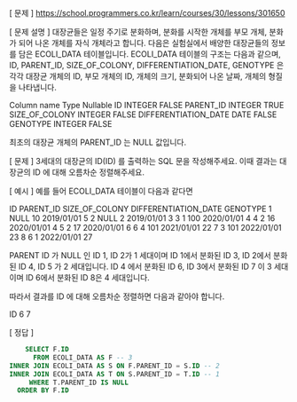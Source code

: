 [ 문제 ]
https://school.programmers.co.kr/learn/courses/30/lessons/301650

[ 문제 설명 ]
대장균들은 일정 주기로 분화하며, 분화를 시작한 개체를 부모 개체, 분화가 되어 나온 개체를 자식 개체라고 합니다.
다음은 실험실에서 배양한 대장균들의 정보를 담은 ECOLI_DATA 테이블입니다. ECOLI_DATA 테이블의 구조는 다음과 같으며, ID, PARENT_ID, SIZE_OF_COLONY, DIFFERENTIATION_DATE, GENOTYPE 은 각각 대장균 개체의 ID, 부모 개체의 ID, 개체의 크기, 분화되어 나온 날짜, 개체의 형질을 나타냅니다.

Column name	            Type	    Nullable
ID	                    INTEGER	    FALSE
PARENT_ID	            INTEGER	    TRUE
SIZE_OF_COLONY	        INTEGER	    FALSE
DIFFERENTIATION_DATE	DATE	    FALSE
GENOTYPE	            INTEGER	    FALSE

최초의 대장균 개체의 PARENT_ID 는 NULL 값입니다.

[ 문제 ]
3세대의 대장균의 ID(ID) 를 출력하는 SQL 문을 작성해주세요. 이때 결과는 대장균의 ID 에 대해 오름차순 정렬해주세요.

[ 예시 ]
예를 들어 ECOLI_DATA 테이블이 다음과 같다면

ID	PARENT_ID	SIZE_OF_COLONY	DIFFERENTIATION_DATE	GENOTYPE
1	NULL	10	    2019/01/01	    5
2	NULL	2	    2019/01/01	    3
3	1	    100	    2020/01/01	    4
4	2	    16	    2020/01/01	    4
5	2	    17	    2020/01/01	    6
6	4	    101 	2021/01/01	    22
7	3	    101	    2022/01/01	    23
8	6	    1	    2022/01/01	    27

PARENT ID 가 NULL 인 ID 1, ID 2가 1 세대이며 ID 1에서 분화된 ID 3, ID 2에서 분화된 ID 4, ID 5 가 2 세대입니다. ID 4 에서 분화된 ID 6, ID 3에서 분화된 ID 7 이 3 세대이며 ID 6에서 분화된 ID 8은 4 세대입니다.

따라서 결과를 ID 에 대해 오름차순 정렬하면 다음과 같아야 합니다.

ID
6
7

[ 정답 ]
````sql
    SELECT F.ID
      FROM ECOLI_DATA AS F -- 3
INNER JOIN ECOLI_DATA AS S ON F.PARENT_ID = S.ID -- 2
INNER JOIN ECOLI_DATA AS T ON S.PARENT_ID = T.ID -- 1
     WHERE T.PARENT_ID IS NULL
  ORDER BY F.ID

````